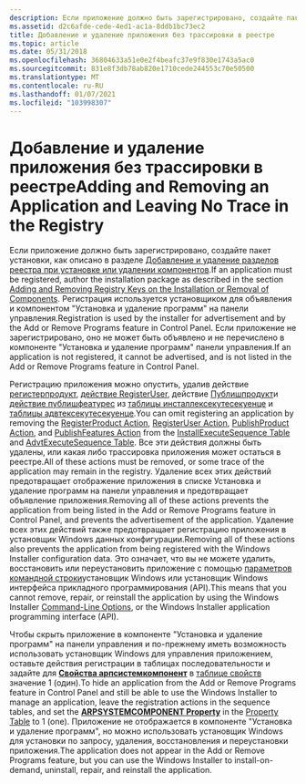 ```yaml
---
description: Если приложение должно быть зарегистрировано, создайте пакет установки, как описано в разделе Добавление и удаление разделов реестра при установке или удалении компонентов.
ms.assetid: d2c6afde-cede-4ed1-ac1a-8ddb1bc73ec2
title: Добавление и удаление приложения без трассировки в реестре
ms.topic: article
ms.date: 05/31/2018
ms.openlocfilehash: 36804633a51e0e2f4beafc37e9f830e1743a5ac0
ms.sourcegitcommit: 831e8f3db78ab820e1710cede244553c70e50500
ms.translationtype: MT
ms.contentlocale: ru-RU
ms.lasthandoff: 01/07/2021
ms.locfileid: "103998307"
---
```

# <a name="adding-and-removing-an-application-and-leaving-no-trace-in-the-registry"></a><span data-ttu-id="7eb0f-103">Добавление и удаление приложения без трассировки в реестре</span><span class="sxs-lookup"><span data-stu-id="7eb0f-103">Adding and Removing an Application and Leaving No Trace in the Registry</span></span>

<span data-ttu-id="7eb0f-104">Если приложение должно быть зарегистрировано, создайте пакет установки, как описано в разделе [Добавление и удаление разделов реестра при установке или удалении компонентов](adding-or-removing-registry-keys-on-the-installation-or-removal-of-components.md).</span><span class="sxs-lookup"><span data-stu-id="7eb0f-104">If an application must be registered, author the installation package as described in the section [Adding and Removing Registry Keys on the Installation or Removal of Components](adding-or-removing-registry-keys-on-the-installation-or-removal-of-components.md).</span></span> <span data-ttu-id="7eb0f-105">Регистрация используется установщиком для объявления и компонентом "Установка и удаление программ" на панели управления.</span><span class="sxs-lookup"><span data-stu-id="7eb0f-105">Registration is used by the installer for advertisement and by the Add or Remove Programs feature in Control Panel.</span></span> <span data-ttu-id="7eb0f-106">Если приложение не зарегистрировано, оно не может быть объявлено и не перечислено в компоненте "Установка и удаление программ" панели управления.</span><span class="sxs-lookup"><span data-stu-id="7eb0f-106">If an application is not registered, it cannot be advertised, and is not listed in the Add or Remove Programs feature in Control Panel.</span></span>

<span data-ttu-id="7eb0f-107">Регистрацию приложения можно опустить, удалив действие [регистерпродукт](registerproduct-action.md), [действие RegisterUser](registeruser-action.md), действие [Публишпродукт](publishproduct-action.md)и [действие публишфеатурес](publishfeatures-action.md) из [таблицы инсталлексекутесекуенце](installexecutesequence-table.md) и [таблицы адвтексекутесекуенце](advtexecutesequence-table.md).</span><span class="sxs-lookup"><span data-stu-id="7eb0f-107">You can omit registering an application by removing the [RegisterProduct Action](registerproduct-action.md), [RegisterUser Action](registeruser-action.md), [PublishProduct Action](publishproduct-action.md), and [PublishFeatures Action](publishfeatures-action.md) from the [InstallExecuteSequence Table](installexecutesequence-table.md) and [AdvtExecuteSequence Table](advtexecutesequence-table.md).</span></span> <span data-ttu-id="7eb0f-108">Все эти действия должны быть удалены, или какая либо трассировка приложения может остаться в реестре.</span><span class="sxs-lookup"><span data-stu-id="7eb0f-108">All of these actions must be removed, or some trace of the application may remain in the registry.</span></span> <span data-ttu-id="7eb0f-109">Удаление всех этих действий предотвращает отображение приложения в списке Установка и удаление программ на панели управления и предотвращает объявление приложения.</span><span class="sxs-lookup"><span data-stu-id="7eb0f-109">Removing all of these actions prevents the application from being listed in the Add or Remove Programs feature in Control Panel, and prevents the advertisement of the application.</span></span> <span data-ttu-id="7eb0f-110">Удаление всех этих действий также предотвращает регистрацию приложения в установщик Windows данных конфигурации.</span><span class="sxs-lookup"><span data-stu-id="7eb0f-110">Removing all of these actions also prevents the application from being registered with the Windows Installer configuration data.</span></span> <span data-ttu-id="7eb0f-111">Это означает, что вы не можете удалить, восстановить или переустановить приложение с помощью [параметров командной строки](command-line-options.md)установщик Windows или установщик Windows интерфейса прикладного программирования (API).</span><span class="sxs-lookup"><span data-stu-id="7eb0f-111">This means that you cannot remove, repair, or reinstall the application by using the Windows Installer [Command-Line Options](command-line-options.md), or the Windows Installer application programming interface (API).</span></span>

<span data-ttu-id="7eb0f-112">Чтобы скрыть приложение в компоненте "Установка и удаление программ" на панели управления и по-прежнему иметь возможность использовать установщик Windows для управления приложением, оставьте действия регистрации в таблицах последовательности и задайте для [**Свойства арпсистемкомпонент**](arpsystemcomponent.md) в [таблице свойств](property-table.md) значение 1 (один).</span><span class="sxs-lookup"><span data-stu-id="7eb0f-112">To hide an application from the Add or Remove Programs feature in Control Panel and still be able to use the Windows Installer to manage an application, leave the registration actions in the sequence tables, and set the [**ARPSYSTEMCOMPONENT Property**](arpsystemcomponent.md) in the [Property Table](property-table.md) to 1 (one).</span></span> <span data-ttu-id="7eb0f-113">Приложение не отображается в компоненте "Установка и удаление программ", но можно использовать установщик Windows для установки по запросу, удаления, восстановления и переустановки приложения.</span><span class="sxs-lookup"><span data-stu-id="7eb0f-113">The application does not appear in the Add or Remove Programs feature, but you can use the Windows Installer to install-on-demand, uninstall, repair, and reinstall the application.</span></span>

 

 



